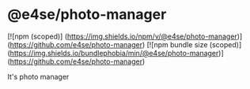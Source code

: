 # @e4se/photo-manager

[![npm (scoped)]
(https://img.shields.io/npm/v/@e4se/photo-manager)]
(https://github.com/e4se/photo-manager)
[![npm bundle size (scoped)]
(https://img.shields.io/bundlephobia/min/@e4se/photo-manager)]
(https://github.com/e4se/photo-manager)

It's photo manager